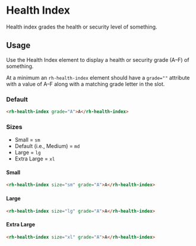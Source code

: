 # Health Index
Health index grades the health or security level of something.

## Usage
Use the Health Index element to display a health or security grade (A–F) of something.

At a minimum an `rh-health-index` element should have a `grade=""` attribute with a value of A–F along with a matching grade letter in the slot.

### Default
```html
<rh-health-index grade="A">A</rh-health-index>
```

### Sizes

- Small = `sm`
- Default (i.e., Medium) = `md`
- Large = `lg`
- Extra Large = `xl`

#### Small

```html
<rh-health-index size="sm" grade="A">A</rh-health-index>
```

#### Large

```html
<rh-health-index size="lg" grade="A">A</rh-health-index>
```

#### Extra Large

```html
<rh-health-index size="xl" grade="A">A</rh-health-index>
```
